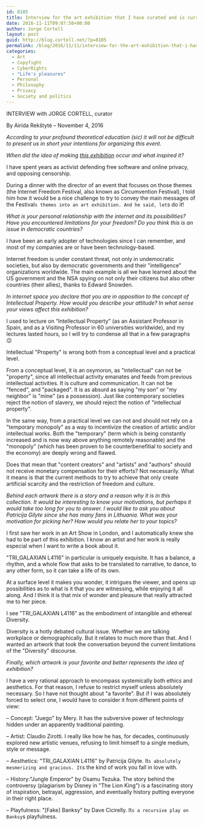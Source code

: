 ```yaml
---
id: 8105
title: Interview for the art exhibition that I have curated and is currently being shown in Kaunas, Lithuania
date: 2016-11-11T09:07:58+00:00
author: Jorge Cortell
layout: post
guid: http://blog.cortell.net/?p=8105
permalink: /blog/2016/11/11/interview-for-the-art-exhibition-that-i-have-curated-and-is-currently-being-shown-in-kaunas-lithuania/
categories:
  - Art
  - Copyfight
  - CyberRights
  - "Life's pleasures"
  - Personal
  - Philosophy
  - Privacy
  - Society and politics
---
```

INTERVIEW with JORGE CORTELL, curator
  
By Airida Rekštytė – November 4, 2016

_According to your profound theoretical education (sic) it will not be difficult to present us in short your intentions for organizing this event._

_When did the idea of making [this exhibition](http://netfreedomart.surge.sh/) occur and what inspired it?_

I have spent years as activist defending free software and online privacy, and opposing censorship.
  
During a dinner with the director of an event that focuses on those themes (the Internet Freedom Festival, also known as Circumvention Festival), I told him how it would be a nice challenge to try to convey the main messages of the Festival`s themes into an art exhibition. And he said, let`s do it!

_What is your personal relationship with the internet and its possibilities? Have you encountered limitations for your freedom? Do you think this is an issue in democratic countries?_

I have been an early adopter of technologies since I can remember, and most of my companies are or have been technology-based.
  
Internet freedom is under constant threat, not only in undemocratic societies, but also by democratic governments and their "intelligence" organizations worldwide. The main example is all we have learned about the US government and the NSA spying on not only their citizens but also other countries (their allies), thanks to Edward Snowden.

_In internet space you declare that you are in opposition to the concept of Intellectual Property. How would you describe your attitude? In what sense your views affect this exhibition?_

I used to lecture on “Intellectual Property” (as an Assistant Professor in Spain, and as a Visiting Professor in 60 universities worldwide), and my lectures lasted hours, so I will try to condense all that in a few paragraphs 😉
  
Intellectual "Property" is wrong both from a conceptual level and a practical level.
  
From a conceptual level, it is an oxymoron, as "intellectual" can not be "property", since all intellectual activity emanates and feeds from previous intellectual activities. It is culture and communication. It can not be "fenced", and "packaged". It is as absurd as saying "my son" or "my neighbor" is "mine" (as a possession). Just like contemporary societies reject the notion of slavery, we should reject the notion of "intellectual property".
  
In the same way, from a practical level we can not and should not rely on a "temporary monopoly" as a way to incentivize the creation of artistic and/or intellectual works. Both the "temporary" (term which is being constantly increased and is now way above anything remotely reasonable) and the "monopoly" (which has been proven to be counterbenefitial to society and the economy) are deeply wrong and flawed.
  
Does that mean that "content creators" and "artists" and "authors" should not receive monetary compensation for their efforts? Not necessarily. What it means is that the current methods to try to achieve that only create artificial scarcity and the restriction of freedom and culture.

_Behind each artwork there is a story and a reason why it is in this collection. It would be interesting to know your motivations, but perhaps it would take too long for you to answer. I would like to ask you about Patricija Gilyte since she has many fans in Lithuania. What was your motivation for picking her? How would you relate her to your topics?_

I first saw her work in an Art Show in London, and I automatically knew she had to be part of this exhibition. I know an artist and her work is really especial when I want to write a book about it.
  
"TRI_GALAXIAN L4116" in particular is uniquely exquisite. It has a balance, a rhythm, and a whole flow that asks to be translated to narrative, to dance, to any other form, so it can take a life of its own.
  
At a surface level it makes you wonder, it intrigues the viewer, and opens up possibilities as to what is it that you are witnessing, while enjoying it all along. And I think it is that mix of wonder and pleasure that really attracted me to her piece.
  
I see "TRI_GALAXIAN L4116" as the embodiment of intangible and ethereal Diversity.
  
Diversity is a hotly debated cultural issue. Whether we are talking workplace or demographically. But it relates to much more than that. And I wanted an artwork that took the conversation beyond the current limitations of the "Diversity" discourse.

_Finally, which artwork is your favorite and better represents the idea of exhibition?_

I have a very rational approach to encompass systemically both ethics and aesthetics. For that reason, I refuse to restrict myself unless absolutely necessary. So I have not thought about "a favorite". But if I was absolutely forced to select one, I would have to consider it from different points of view:

– Concept: "Juego" by Mery. It has the subversive power of technology hidden under an apparently traditional painting.
  
– Artist: Claudio Zirotti. I really like how he has, for decades, continuously explored new artistic venues, refusing to limit himself to a single medium, style or message.
  
– Aesthetics: "TRI_GALAXIAN L4116" by Patricija Gilyte. It`s absolutely mesmerizing and gracious. It`s the kind of work you fall in love with.
  
– History:"Jungle Emperor" by Osamu Tezuka. The story behind the controversy (plagiarism by Disney in "The Lion King") is a fascinating story of inspiration, betrayal, aggression, and eventually history putting everyone in their right place.
  
– Playfulness: "[Fake] Banksy" by Dave Cicirelly. It`s a recursive play on Banksy`s playfulness.